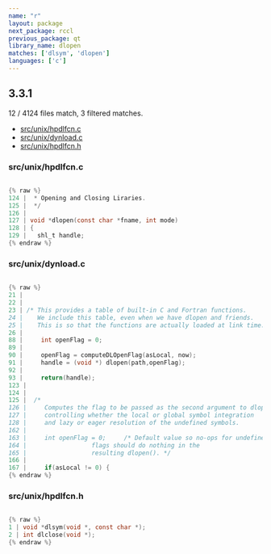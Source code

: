 ```yaml
---
name: "r"
layout: package
next_package: rccl
previous_package: qt
library_name: dlopen
matches: ['dlsym', 'dlopen']
languages: ['c']
---
```

## 3.3.1
12 / 4124 files match, 3 filtered matches.

 - [src/unix/hpdlfcn.c](#srcunixhpdlfcnc)
 - [src/unix/dynload.c](#srcunixdynloadc)
 - [src/unix/hpdlfcn.h](#srcunixhpdlfcnh)

### src/unix/hpdlfcn.c

```c

{% raw %}
124 |  * Opening and Closing Liraries.
125 |  */
126 | 
127 | void *dlopen(const char *fname, int mode)
128 | {
129 |   shl_t handle;
{% endraw %}

```
### src/unix/dynload.c

```c

{% raw %}
21 | 
22 | 
23 | /* This provides a table of built-in C and Fortran functions.
24 |    We include this table, even when we have dlopen and friends.
25 |    This is so that the functions are actually loaded at link time. */
26 | 
88 |     int openFlag = 0;
89 | 
90 |     openFlag = computeDLOpenFlag(asLocal, now);
91 |     handle = (void *) dlopen(path,openFlag);
92 | 
93 |     return(handle);
123 | 
124 | 
125 |  /*
126 |     Computes the flag to be passed as the second argument to dlopen(),
127 |     controlling whether the local or global symbol integration
128 |     and lazy or eager resolution of the undefined symbols.
162 | 
163 |     int openFlag = 0;		/* Default value so no-ops for undefined
164 | 				   flags should do nothing in the
165 | 				   resulting dlopen(). */
166 | 
167 |     if(asLocal != 0) {
{% endraw %}

```
### src/unix/hpdlfcn.h

```c

{% raw %}
1 | void *dlsym(void *, const char *);
2 | int dlclose(void *);
{% endraw %}

```